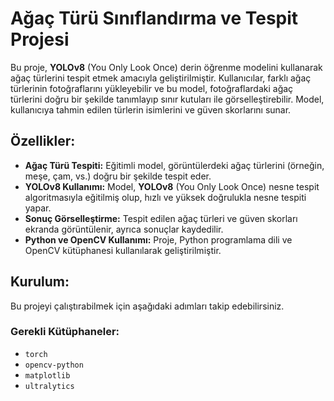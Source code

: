 # Ağaç Türü Sınıflandırma ve Tespit Projesi

Bu proje, **YOLOv8** (You Only Look Once) derin öğrenme modelini kullanarak ağaç türlerini tespit etmek amacıyla geliştirilmiştir. Kullanıcılar, farklı ağaç türlerinin fotoğraflarını yükleyebilir ve bu model, fotoğraflardaki ağaç türlerini doğru bir şekilde tanımlayıp sınır kutuları ile görselleştirebilir. Model, kullanıcıya tahmin edilen türlerin isimlerini ve güven skorlarını sunar.

## Özellikler:
- **Ağaç Türü Tespiti:** Eğitimli model, görüntülerdeki ağaç türlerini (örneğin, meşe, çam, vs.) doğru bir şekilde tespit eder.
- **YOLOv8 Kullanımı:** Model, **YOLOv8** (You Only Look Once) nesne tespit algoritmasıyla eğitilmiş olup, hızlı ve yüksek doğrulukla nesne tespiti yapar.
- **Sonuç Görselleştirme:** Tespit edilen ağaç türleri ve güven skorları ekranda görüntülenir, ayrıca sonuçlar kaydedilir.
- **Python ve OpenCV Kullanımı:** Proje, Python programlama dili ve OpenCV kütüphanesi kullanılarak geliştirilmiştir.

## Kurulum:
Bu projeyi çalıştırabilmek için aşağıdaki adımları takip edebilirsiniz.

### Gerekli Kütüphaneler:
- `torch`
- `opencv-python`
- `matplotlib`
- `ultralytics`
